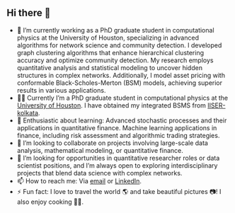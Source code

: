 ## Hi there 👋

<!--
**ghoshtania/ghoshtania** is a ✨ _special_ ✨ repository because its `README.md` (this file) appears on your GitHub profile.

Here are some ideas to get you started:-->

- 🔭 I’m currently working as a PhD graduate student in computational physics at the University of Houston, specializing in advanced algorithms for network science and community detection. I developed graph clustering algorithms that enhance hierarchical clustering accuracy and optimize community detection. My research employs quantitative analysis and statistical modeling to uncover hidden structures in complex networks. Additionally, I model asset pricing with conformable Black-Scholes-Merton (BSM) models, achieving superior results in various applications.
- 👩‍🏫 Currently I’m a PhD graduate student in computational physics at the [University of Houston](https://www.uh.edu/). I have obtained my integrated BSMS from [IISER-kolkata](https://www.iiserkol.ac.in/web/en/#gsc.tab=0).
- 🌱 Enthusiastic about learning: Advanced stochastic processes and their applications in quantitative finance. Machine learning applications in finance, including risk assessment and algorithmic trading strategies.
- 👯 I’m looking to collaborate on projects involving large-scale data analysis, mathematical modeling, or quantitative finance.
- 🤔 I’m looking for opportunities in quantitative researcher roles or data scientist positions, and I’m always open to exploring interdisciplinary projects that blend data science with complex networks.
- 📫 How to reach me: Via [email](ghoshtania96@gmail.com) or [LinkedIn](https://www.linkedin.com/in/ghoshtania96/).
- ⚡ Fun fact: I love to travel the world 🌎 and take beautiful pictures 📷! I also enjoy cooking 👩‍🍳.


